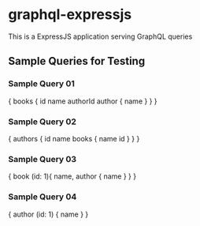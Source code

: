 # graphql-expressjs
This is a ExpressJS application serving GraphQL queries

## Sample Queries for Testing

### Sample Query 01

{
books {
id
name
authorId
author {
name
}
}
}

### Sample Query 02

{
authors {
id
name
books {
name
id
}
}
}

### Sample Query 03

{
book (id: 1){
name,
author {
name
}
}
}

### Sample Query 04

{
author (id: 1) {
name
}
}